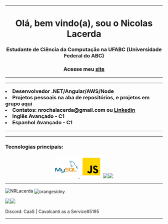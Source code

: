 <!-- <img style="object-fit:contain;" src="https://github.com/simonsejse/simonsejse/blob/main/Hnet-image.gif"/> -->

<hr>

<h1 align="center">Olá, bem vindo(a), sou o Nicolas Lacerda</h1>
<h3 align="center">Estudante de Ciência da Computação na UFABC (Universidade Federal do ABC)</h3>
<h3 align="center"> Acesse meu <a href="https://nrlacerda.github.io/">site</a>
<hr>
<hr>
  <div align="left">
<li>Desenvolvedor <strong>.NET/Angular/AWS/Node</strong></li>
<li>Projetos pessoais na aba de repositórios, e projetos em grupo <a href="https://github.com/Desonrados" target="_blank">aqui</a></li>
<li>Contatos: nrochalacerda@gmail.com ou <a href="https://www.linkedin.com/in/nicolas-rocha-lacerda-b550491b8/">Linkedin</a></li>
<li>Inglês Avançado - C1</li>
<li>Espanhol Avançado - C1</li>
</div>
<hr>
<hr>

<h3 align="left">Tecnologias principais:</h3>

<p align="center"> <a href="https://www.mysql.com/" target="_blank"> <img src="https://raw.githubusercontent.com/devicons/devicon/master/icons/mysql/mysql-original-wordmark.svg" alt="mysql" width="75" height="75"/> </a> <img src="jsico.png" width="75"><img src="https://seeklogo.com/images/A/angular-icon-logo-9946B9795D-seeklogo.com.png"height="75"/><img src="https://is4-ssl.mzstatic.com/image/thumb/Purple114/v4/be/33/fd/be33fdbc-00d6-1f55-0a34-466255accbb5/source/512x512bb.jpg" width="75"></p>

<hr>

![NRLacerda](https://github-readme-stats.vercel.app/api?username=NRLacerda&count_private=true&show_icons=true)
<a>
  <img align="center" src="https://github-readme-streak-stats.herokuapp.com/?user=NRLacerda&" alt="orangesidny" />
</a>

<img align="" height='130px' src="https://github-readme-stats.vercel.app/api?username=NRLacerda&hide_title=true&show_icons=true&include_all_commits=true&line_height=21&bg_color=0,EC6C6C,FFD479,FFFC79,73FA79&theme=graywhite" /><img align="" height='130px' src="https://github-readme-stats.vercel.app/api/top-langs/?username=NRLacerda&hide_title=true&layout=compact&bg_color=0,73FA79,73FDFF,7A81FF&theme=graywhite" />

Discord: CaaS | Cavalcanti as a Service#5195

<hr>

